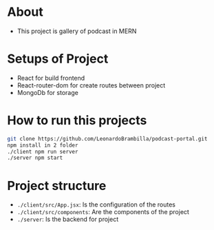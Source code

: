 # About 
- This project is gallery of podcast in MERN

# Setups of Project
- React for build frontend
- React-router-dom for create routes between project
- MongoDb for storage

# How to run this projects
```sh
git clone https://github.com/LeonardoBrambilla/podcast-portal.git
npm install in 2 folder
./client npm run server
./server npm start
```

# Project structure
- `./client/src/App.jsx`: Is the configuration of the routes
- `./client/src/components`: Are the components of the project
- `./server`: Is the backend for project


